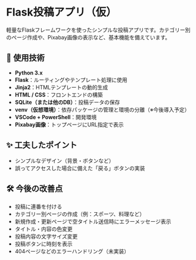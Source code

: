 # Flask投稿アプリ（仮）

軽量なFlaskフレームワークを使ったシンプルな投稿アプリです。カテゴリー別のページ作成や、Pixabay画像の表示など、基本機能を備えています。

## 🔧 使用技術

- **Python 3.x**
- **Flask**：ルーティングやテンプレート処理に使用
- **Jinja2**：HTMLテンプレートの動的生成
- **HTML / CSS**：フロントエンドの構築
- **SQLite（または他のDB）**：投稿データの保存
- **venv（仮想環境）**：依存パッケージの管理と環境の分離（※今後導入予定）
- **VSCode + PowerShell**：開発環境
- **Pixabay画像**：トップページにURL指定で表示

## ✨ 工夫したポイント

- シンプルなデザイン（背景・ボタンなど）
- 誤ってアクセスした場合に備えた「戻る」ボタンの実装

## 🛠 今後の改善点

- 投稿に連番を付ける
- カテゴリー別ページの作成（例：スポーツ、料理など）
- 新規作成・更新ページで空タイトル送信時にエラーメッセージ表示
- タイトル・内容の色変更
- 投稿内容の文字サイズ変更
- 投稿ボタンに時刻を表示
- 404ページなどのエラーハンドリング（未実装）
